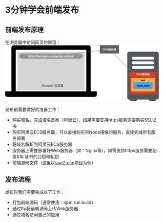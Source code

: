 # 3分钟学会前端发布

## 前端发布原理

在浏览器中访问网页的原理：
![img](../../images/publish_source.jpg)

发布前需要做好的准备工作：
- 购买域名，完成域名备案（阿里云），如果需要支持https服务需要购买SSL证书
- 购买阿里云ECS服务器，可以直接购买带Node镜像的服务，直接完成所有服务部署
- 将域名解析到阿里云ECS服务器
- 服务器上需要部署好Web服务器（如：Nginx等），如需支持https服务需要配置SSL证书的公钥和私钥
- 前端源码文件（这里以[vue2-elm](https://gitee.com/mgh_com/vue2-elm)项目为例）

## 发布流程

发布时我们需要完成以下工作：
- 打包前端源码（通常使用：npm run build）
- 通过ftp将前端源码上传Web服务器
- 通过域名访问自己的应用

